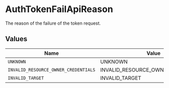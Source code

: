 # AuthTokenFailApiReason

The reason of the failure of the token request.



## Values

| Name                                 | Value                                |
| ------------------------------------ | ------------------------------------ |
| `UNKNOWN`                            | UNKNOWN                              |
| `INVALID_RESOURCE_OWNER_CREDENTIALS` | INVALID_RESOURCE_OWNER_CREDENTIALS   |
| `INVALID_TARGET`                     | INVALID_TARGET                       |